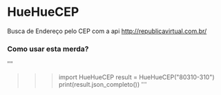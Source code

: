 # HueHueCEP
Busca de Endereço pelo CEP com a api http://republicavirtual.com.br/



### Como usar esta merda?

'''
>>> import HueHueCEP
>>> result = HueHueCEP("80310-310")
>>> print(result.json_completo())
'''
